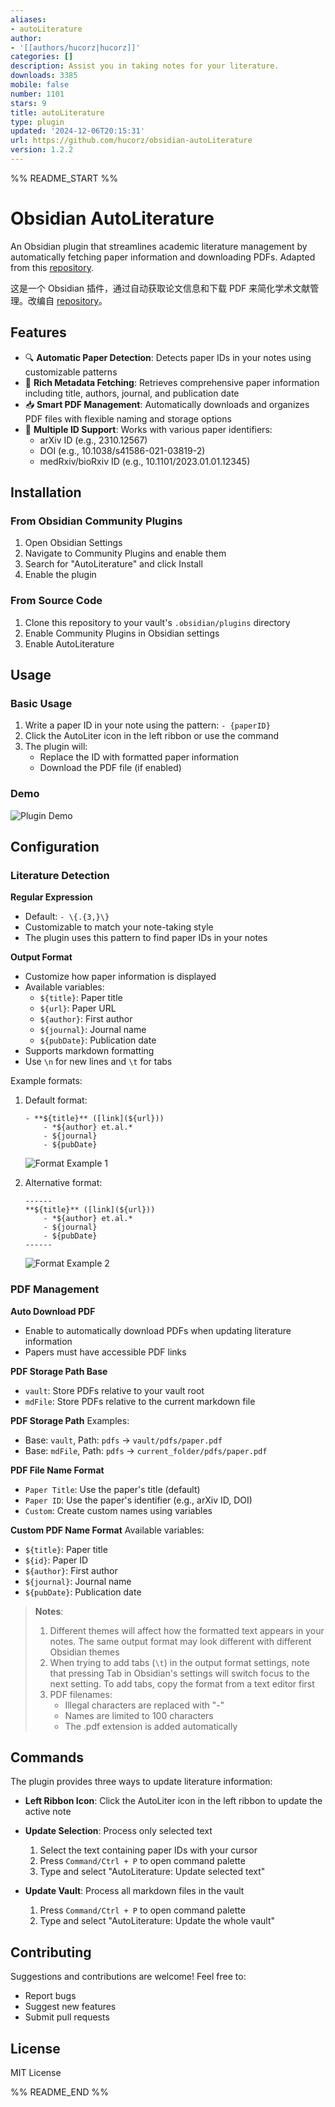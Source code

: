 ```yaml
---
aliases:
- autoLiterature
author:
- '[[authors/hucorz|hucorz]]'
categories: []
description: Assist you in taking notes for your literature.
downloads: 3385
mobile: false
number: 1101
stars: 9
title: autoLiterature
type: plugin
updated: '2024-12-06T20:15:31'
url: https://github.com/hucorz/obsidian-autoLiterature
version: 1.2.2
---
```


%% README_START %%

# Obsidian AutoLiterature

An Obsidian plugin that streamlines academic literature management by automatically fetching paper information and downloading PDFs. Adapted from this [repository](https://github.com/wilmerwang/autoLiterature).

这是一个 Obsidian 插件，通过自动获取论文信息和下载 PDF 来简化学术文献管理。改编自 [repository](https://github.com/wilmerwang/autoLiterature)。

## Features

- 🔍 **Automatic Paper Detection**: Detects paper IDs in your notes using customizable patterns
- 📝 **Rich Metadata Fetching**: Retrieves comprehensive paper information including title, authors, journal, and publication date
- 📥 **Smart PDF Management**: Automatically downloads and organizes PDF files with flexible naming and storage options
- 🎯 **Multiple ID Support**: Works with various paper identifiers:
  - arXiv ID (e.g., 2310.12567)
  - DOI (e.g., 10.1038/s41586-021-03819-2)
  - medRxiv/bioRxiv ID (e.g., 10.1101/2023.01.01.12345)

## Installation

### From Obsidian Community Plugins
1. Open Obsidian Settings
2. Navigate to Community Plugins and enable them
3. Search for "AutoLiterature" and click Install
4. Enable the plugin

### From Source Code
1. Clone this repository to your vault's `.obsidian/plugins` directory
2. Enable Community Plugins in Obsidian settings
3. Enable AutoLiterature

## Usage

### Basic Usage
1. Write a paper ID in your note using the pattern: `- {paperID}`
2. Click the AutoLiter icon in the left ribbon or use the command
3. The plugin will:
   - Replace the ID with formatted paper information
   - Download the PDF file (if enabled)

### Demo
![Plugin Demo](https://raw.githubusercontent.com/hucorz/obsidian-autoLiterature/HEAD/imgs/screenshot.gif)

## Configuration

### Literature Detection

**Regular Expression**
- Default: `- \{.{3,}\}`
- Customizable to match your note-taking style
- The plugin uses this pattern to find paper IDs in your notes

**Output Format**
- Customize how paper information is displayed
- Available variables:
  - `${title}`: Paper title
  - `${url}`: Paper URL
  - `${author}`: First author
  - `${journal}`: Journal name
  - `${pubDate}`: Publication date
- Supports markdown formatting
- Use `\n` for new lines and `\t` for tabs

Example formats:
1. Default format:
   ```
   - **${title}** ([link](${url}))
       - *${author} et.al.*
       - ${journal}
       - ${pubDate}
   ```
   ![Format Example 1](https://raw.githubusercontent.com/hucorz/obsidian-autoLiterature/HEAD/imgs/format_example1.jpg)

2. Alternative format:
   ```
   ------
   **${title}** ([link](${url}))
       - *${author} et.al.*
       - ${journal}
       - ${pubDate}
   ------
   ```
   ![Format Example 2](https://raw.githubusercontent.com/hucorz/obsidian-autoLiterature/HEAD/imgs/format_example2.jpg)

### PDF Management

**Auto Download PDF**
- Enable to automatically download PDFs when updating literature information
- Papers must have accessible PDF links

**PDF Storage Path Base**
- `vault`: Store PDFs relative to your vault root
- `mdFile`: Store PDFs relative to the current markdown file

**PDF Storage Path**
Examples:
- Base: `vault`, Path: `pdfs` → `vault/pdfs/paper.pdf`
- Base: `mdFile`, Path: `pdfs` → `current_folder/pdfs/paper.pdf`

**PDF File Name Format**
- `Paper Title`: Use the paper's title (default)
- `Paper ID`: Use the paper's identifier (e.g., arXiv ID, DOI)
- `Custom`: Create custom names using variables

**Custom PDF Name Format**
Available variables:
- `${title}`: Paper title
- `${id}`: Paper ID
- `${author}`: First author
- `${journal}`: Journal name
- `${pubDate}`: Publication date

> **Notes**: 
> 1. Different themes will affect how the formatted text appears in your notes. The same output format may look different with different Obsidian themes
> 2. When trying to add tabs (`\t`) in the output format settings, note that pressing Tab in Obsidian's settings will switch focus to the next setting. To add tabs, copy the format from a text editor first
> 3. PDF filenames:
>    - Illegal characters are replaced with "-"
>    - Names are limited to 100 characters
>    - The .pdf extension is added automatically

## Commands

The plugin provides three ways to update literature information:

- **Left Ribbon Icon**: Click the AutoLiter icon in the left ribbon to update the active note

- **Update Selection**: Process only selected text
  1. Select the text containing paper IDs with your cursor
  2. Press `Command/Ctrl + P` to open command palette
  3. Type and select "AutoLiterature: Update selected text"

- **Update Vault**: Process all markdown files in the vault
  1. Press `Command/Ctrl + P` to open command palette
  2. Type and select "AutoLiterature: Update the whole vault"

## Contributing

Suggestions and contributions are welcome! Feel free to:
- Report bugs
- Suggest new features
- Submit pull requests

## License

MIT License

%% README_END %%